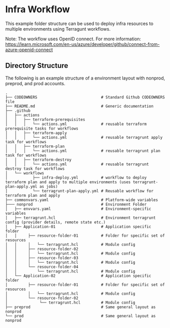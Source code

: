 # Infra Workflow
This example folder structure can be used to deploy infra resources to multiple environments using Terragunt workflows.

Note: The workflow uses OpenID connect. For more information: https://learn.microsoft.com/en-us/azure/developer/github/connect-from-azure-openid-connect

## Directory Structure

The following is an example structure of a environment layout with nonprod, preprod, and prod accounts.
```
.
├── CODEOWNERS                            # Standard Github CODEOWNERS file
├── README.md                             # Generic documentation
├── .github
│   ├── actions                    
│   │   ├── terraform-prerequisites                        
│   │   │   └── actions.yml               # reusable terraform prerequisite tasks for workflows
│   │   ├── terraform-apply                        
│   │   │   └── actions.yml               # reusable terragrunt apply task for workflows
│   │   ├── terraform-plan                        
│   │   │   └── actions.yml               # reusable terragrunt plan task for workflows
│   │   ├── terraform-destroy                        
│   │   │   └── actions.yml               # reusable terragrunt destroy task for workflows
│   └── workflows                    
│           ├── infra-deploy.yml          # workflow to deploy terraform plan and apply to multiple environments (uses terragrunt-plan-apply.yml as jobs)
│           └── terragrunt-plan-apply.yml # Reusable workflow for terraform plan and apply
├── commonvars.yaml                       # Platform-wide variables
├─── nonprod                              # Environment Folder
│   ├── envvars.yaml                      # Environment-specific variables
│   ├── terragrunt.hcl                    # Environment terragrunt config (provider details, remote state etc.)
│   ├── Application-01                    # Application specific folder
│   │     ├── resource-folder-01          # Folder for specific set of resources
│   │     │   └── terragrunt.hcl          # Module config
│   │     ├── resource-folder-02  
│   │     │   └── terragrunt.hcl          # Module config
│   │     ├── resource-folder-03
│   │     │   └── terragrunt.hcl          # Module config
│   │     └── resource-folder-04
│   │         └── terragrunt.hcl          # Module config
│   └── Application-02                    # Application specific folder
│         ├── resource-folder-01          # Folder for specific set of resources
│         │   └── terragrunt.hcl          # Module config
│         └── resource-folder-02  
│              └── terragrunt.hcl         # Module config
├── preprod                               # Same general layout as nonprod
└── prod                                  # Same general layout as nonprod
```